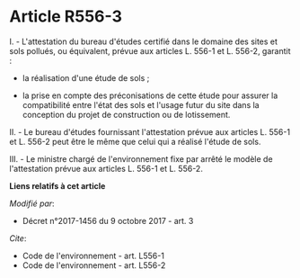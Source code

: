 # Article R556-3

I. - L'attestation du bureau d'études certifié dans le domaine des sites et sols pollués, ou équivalent, prévue aux articles
L. 556-1 et L. 556-2, garantit :

- la réalisation d'une étude de sols ;

- la prise en compte des préconisations de cette étude pour assurer la compatibilité entre l'état des sols et l'usage futur
du site dans la conception du projet de construction ou de lotissement.

II. - Le bureau d'études fournissant l'attestation prévue aux articles L. 556-1 et L. 556-2 peut être le même que celui qui a
réalisé l'étude de sols.

III. - Le ministre chargé de l'environnement fixe par arrêté le modèle de l'attestation prévue aux articles L. 556-1 et L.
556-2.

**Liens relatifs à cet article**

_Modifié par_:

  - Décret n°2017-1456 du 9 octobre 2017 - art. 3

_Cite_:

  - Code de l'environnement - art. L556-1
  - Code de l'environnement - art. L556-2
